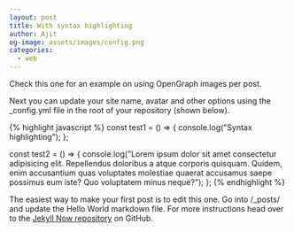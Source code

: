 ```yaml
---
layout: post
title: With syntax highlighting
author: Ajit
og-image: assets/images/config.png
categories:
  - web
---
```


Check this one for an example on using OpenGraph images per post.

Next you can update your site name, avatar and other options using the _config.yml file in the root of your repository (shown below).

{% highlight javascript %}
const test1 = () => {
  console.log("Syntax highlighting");
};

const test2 = () => {
  console.log("Lorem ipsum dolor sit amet consectetur adipisicing elit. Repellendus doloribus a atque corporis quisquam. Quidem, enim accusantium quas voluptates molestiae quaerat accusamus saepe possimus eum iste? Quo voluptatem minus neque?");
};
{% endhighlight %}

The easiest way to make your first post is to edit this one. Go into /_posts/ and update the Hello World markdown file. For more instructions head over to the [Jekyll Now repository](https://github.com/barryclark/jekyll-now) on GitHub.